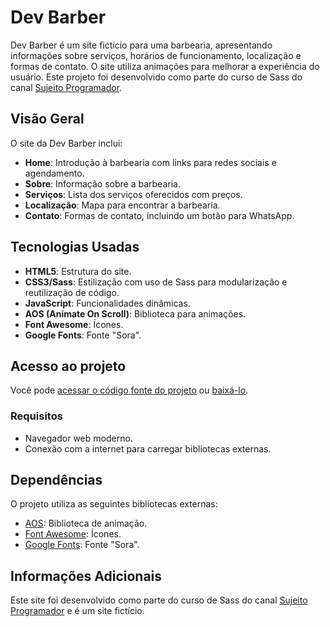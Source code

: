 # Dev Barber

Dev Barber é um site fictício para uma barbearia, apresentando informações sobre serviços, horários de funcionamento, localização e formas de contato. O site utiliza animações para melhorar a experiência do usuário. Este projeto foi desenvolvido como parte do curso de Sass do canal [Sujeito Programador](https://www.youtube.com/c/sujeitoprogramador).

## Visão Geral

O site da Dev Barber inclui:
- **Home**: Introdução à barbearia com links para redes sociais e agendamento.
- **Sobre**: Informação sobre a barbearia.
- **Serviços**: Lista dos serviços oferecidos com preços.
- **Localização**: Mapa para encontrar a barbearia.
- **Contato**: Formas de contato, incluindo um botão para WhatsApp.

## Tecnologias Usadas

- **HTML5**: Estrutura do site.
- **CSS3/Sass**: Estilização com uso de Sass para modularização e reutilização de código.
- **JavaScript**: Funcionalidades dinâmicas.
- **AOS (Animate On Scroll)**: Biblioteca para animações.
- **Font Awesome**: Ícones.
- **Google Fonts**: Fonte "Sora".

## Acesso ao projeto

Você pode [acessar o código fonte do projeto](https://github.com/moniqueruggeri/dev-barber) ou [baixá-lo](https://github.com/moniqueruggeri/dev-barber/archive/refs/heads/main.zip).

### Requisitos

- Navegador web moderno.
- Conexão com a internet para carregar bibliotecas externas.

## Dependências

O projeto utiliza as seguintes bibliotecas externas:

- [AOS](https://michalsnik.github.io/aos/): Biblioteca de animação.
- [Font Awesome](https://fontawesome.com/): Ícones.
- [Google Fonts](https://fonts.google.com/): Fonte "Sora".

## Informações Adicionais

Este site foi desenvolvido como parte do curso de Sass do canal [Sujeito Programador](https://www.youtube.com/c/sujeitoprogramador) e é um site fictício.
